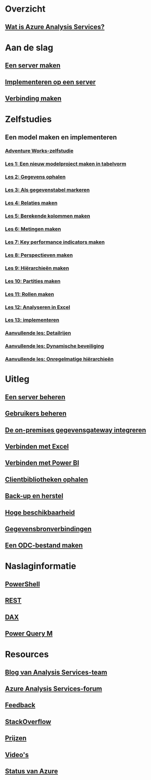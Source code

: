 # Overzicht

## [Wat is Azure Analysis Services?](analysis-services-overview.md)

# Aan de slag
## [Een server maken](analysis-services-create-server.md)
## [Implementeren op een server](analysis-services-deploy.md)
## [Verbinding maken](analysis-services-connect.md)

# Zelfstudies
## Een model maken en implementeren
### [Adventure Works-zelfstudie](tutorials/aas-adventure-works-tutorial.md)
### [Les 1: Een nieuw modelproject maken in tabelvorm](tutorials/aas-lesson-1-create-a-new-tabular-model-project.md)
### [Les 2: Gegevens ophalen](tutorials/aas-lesson-2-get-data.md)
### [Les 3: Als gegevenstabel markeren](tutorials/aas-lesson-3-mark-as-date-table.md) 
### [Les 4: Relaties maken](tutorials/aas-lesson-4-create-relationships.md) 
### [Les 5: Berekende kolommen maken](tutorials/aas-lesson-5-create-calculated-columns.md)
### [Les 6: Metingen maken](tutorials/aas-lesson-6-create-measures.md)  
### [Les 7: Key performance indicators maken](tutorials/aas-lesson-7-create-key-performance-indicators.md)  
### [Les 8: Perspectieven maken](tutorials/aas-lesson-8-create-perspectives.md) 
### [Les 9: Hiërarchieën maken](tutorials/aas-lesson-9-create-hierarchies.md)  
### [Les 10: Partities maken](tutorials/aas-lesson-10-create-partitions.md) 
### [Les 11: Rollen maken](tutorials/aas-lesson-11-create-roles.md)
### [Les 12: Analyseren in Excel](tutorials/aas-lesson-12-analyze-in-excel.md)
### [Les 13: implementeren](tutorials/aas-lesson-13-deploy.md)
### [Aanvullende les: Detailrijen](tutorials/aas-supplemental-lesson-detail-rows.md)
### [Aanvullende les: Dynamische beveiliging](tutorials/aas-supplemental-lesson-dynamic-security.md)
### [Aanvullende les: Onregelmatige hiërarchieën](tutorials/aas-supplemental-lesson-ragged-hierarchies.md)

# Uitleg 
## [Een server beheren](analysis-services-manage.md)
## [Gebruikers beheren](analysis-services-manage-users.md)
## [De on-premises gegevensgateway integreren](analysis-services-gateway.md)
## [Verbinden met Excel](analysis-services-connect-excel.md)
## [Verbinden met Power BI](analysis-services-connect-pbi.md)
## [Clientbibliotheken ophalen](analysis-services-data-providers.md)
## [Back-up en herstel](analysis-services-backup.md)
## [Hoge beschikbaarheid](analysis-services-bcdr.md)
## [Gegevensbronverbindingen](analysis-services-datasource.md)
## [Een ODC-bestand maken](analysis-services-odc.md)

# Naslaginformatie
## [PowerShell](analysis-services-powershell.md)
## [REST](/rest/api/analysisservices)
## [DAX](https://msdn.microsoft.com/library/gg413422.aspx)
## [Power Query M](https://msdn.microsoft.com/library/mt211003.aspx)

# Resources
## [Blog van Analysis Services-team](https://blogs.msdn.microsoft.com/analysisservices/)
## [Azure Analysis Services-forum](https://social.msdn.microsoft.com/Forums/en-US/home?forum=AzureAnalysisServices)
## [Feedback](https://feedback.azure.com/forums/556165-azure-analysis-services)
## [StackOverflow](http://stackoverflow.com/questions/tagged/azure-analysis-services)
## [Prijzen](https://azure.microsoft.com/pricing/details/analysis-services/)
## [Video's](https://azure.microsoft.com/resources/videos/index/?services=analysis-services&sort=newest)
## [Status van Azure](https://azure.microsoft.com/status/)

